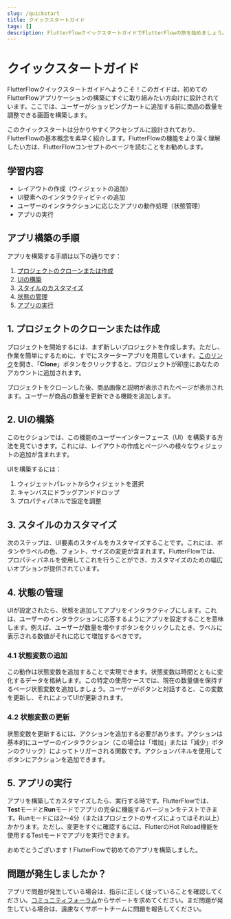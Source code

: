 ```yaml
---
slug: /quickstart
title: クイックスタートガイド
tags: []
description: FlutterFlowクイックスタートガイドでFlutterFlowの旅を始めましょう。動的なアプリの構築方法を学び、UI構築、状態管理、アプリ実行などのFlutterFlowの基本機能を探索します。
---
```


# **クイックスタートガイド**

FlutterFlowクイックスタートガイドへようこそ！このガイドは、初めてのFlutterFlowアプリケーションの構築にすぐに取り組みたい方向けに設計されています。ここでは、ユーザーがショッピングカートに追加する前に商品の数量を調整できる画面を構築します。

このクイックスタートは分かりやすくアクセシブルに設計されており、FlutterFlowの基本概念を素早く紹介します。FlutterFlowの機能をより深く理解したい方は、FlutterFlowコンセプトのページを読むことをお勧めします。

## **学習内容**
- レイアウトの作成（ウィジェットの追加）
- UI要素へのインタラクティビティの追加
- ユーザーのインタラクションに応じたアプリの動作処理（状態管理）
- アプリの実行

## アプリ構築の手順

アプリを構築する手順は以下の通りです：

1. [プロジェクトのクローンまたは作成](#1-プロジェクトのクローンまたは作成)
2. [UIの構築](#2-uiの構築)
3. [スタイルのカスタマイズ](#3-スタイルのカスタマイズ)
4. [状態の管理](#4-状態の管理)
5. [アプリの実行](#5-アプリの実行)

## 1. プロジェクトのクローンまたは作成

プロジェクトを開始するには、まず新しいプロジェクトを作成します。ただし、作業を簡単にするために、すでにスターターアプリを用意しています。[このリンク](https://app.flutterflow.io/project/f-f-quick-start-app-umu392)を開き、「**Clone**」ボタンをクリックすると、プロジェクトが即座にあなたのアカウントに追加されます。

プロジェクトをクローンした後、商品画像と説明が表示されたページが表示されます。ユーザーが商品の数量を更新できる機能を追加します。

## 2. UIの構築

このセクションでは、この機能のユーザーインターフェース（UI）を構築する方法を見ていきます。これには、レイアウトの作成とページへの様々なウィジェットの追加が含まれます。

UIを構築するには：

1. ウィジェットパレットからウィジェットを選択
2. キャンバスにドラッグアンドドロップ
3. プロパティパネルで設定を調整

## 3. スタイルのカスタマイズ

次のステップは、UI要素のスタイルをカスタマイズすることです。これには、ボタンやラベルの色、フォント、サイズの変更が含まれます。FlutterFlowでは、プロパティパネルを使用してこれを行うことができ、カスタマイズのための幅広いオプションが提供されています。

## 4. 状態の管理

UIが設定されたら、状態を追加してアプリをインタラクティブにします。これは、ユーザーのインタラクションに応答するようにアプリを設定することを意味します。例えば、ユーザーが数量を増やすボタンをクリックしたとき、ラベルに表示される数値がそれに応じて増加するべきです。

### 4.1 状態変数の追加

この動作は状態変数を追加することで実現できます。状態変数は時間とともに変化するデータを格納します。この特定の使用ケースでは、現在の数量値を保持するページ状態変数を追加しましょう。ユーザーがボタンと対話すると、この変数を更新し、それによってUIが更新されます。

### 4.2 状態変数の更新

状態変数を更新するには、アクションを追加する必要があります。アクションは基本的にユーザーのインタラクション（この場合は「増加」または「減少」ボタンのクリック）によってトリガーされる関数です。アクションパネルを使用してボタンにアクションを追加できます。

## 5. アプリの実行

アプリを構築してカスタマイズしたら、実行する時です。FlutterFlowでは、**Test**モードと**Run**モードでアプリの完全に機能するバージョンをテストできます。Runモードには2〜4分（またはプロジェクトのサイズによってはそれ以上）かかります。ただし、変更をすぐに確認するには、FlutterのHot Reload機能を使用するTestモードでアプリを実行できます。

おめでとうございます！FlutterFlowで初めてのアプリを構築しました。

## **問題が発生しましたか？**

アプリで問題が発生している場合は、指示に正しく従っていることを確認してください。[コミュニティフォーラム](https://community.flutterflow.io/)からサポートを求めてください。まだ問題が発生している場合は、遠慮なくサポートチームに問題を報告してください。